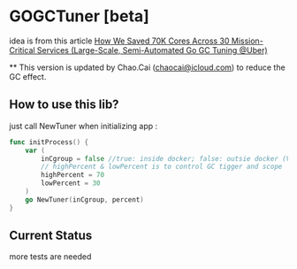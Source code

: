 # GOGCTuner [beta]

idea is from this article [How We Saved 70K Cores Across 30 Mission-Critical Services (Large-Scale, Semi-Automated Go GC Tuning @Uber) ](https://eng.uber.com/how-we-saved-70k-cores-across-30-mission-critical-services/)

** This version is updated by Chao.Cai (chaocai@icloud.com) to reduce the GC effect.

## How to use this lib?

just call NewTuner when initializing app :

```go
func initProcess() {
	var (
		inCgroup = false //true: inside docker; false: outsie docker (VM)
		// highPercent & lowPercent is to control GC tigger and scope
		highPercent = 70
		lowPercent = 30 
	)
	go NewTuner(inCgroup, percent)
}
```

## Current Status

more tests are needed

